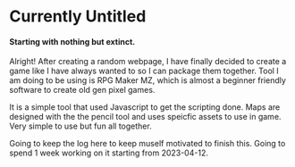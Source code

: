 # Currently Untitled

#### Starting with nothing but extinct.



Alright! After creating a random webpage, I have finally decided to create a game like I have always wanted to so I can package them together.
Tool I am doing to be using is RPG Maker MZ, which is almost a beginner friendly software to create old gen pixel games.

It is a simple tool that used Javascript to get the scripting done. Maps are designed with the the pencil tool and uses speicfic assets to use in game.
Very simple to use but fun all together.

Going to keep the log here to keep muself motivated to finish this. Going to spend 1 week working on it starting from 2023-04-12.
